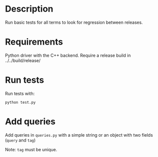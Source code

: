 Description
==========

Run basic tests for all terms to look for regression between releases.



Requirements
==========

Python driver with the C++ backend.
Require a release build in ../../build/release/



Run tests
==========

Run tests with:
```
python test.py
```


Add queries
=========
Add queries in `queries.py` with a simple string or an object with two fields (`query` and `tag`)

Note: `tag` must be unique.
